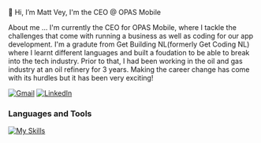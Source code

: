 👋 Hi, I’m Matt Vey, I'm the CEO @ OPAS Mobile

About me ... I'm currently the CEO for OPAS Mobile, where I tackle the challenges that come with running a business as well as coding for our app development. I'm a gradute from Get Building NL(formerly Get Coding NL) where I learnt different languages and built a foudation to be able to break into the tech industry. Prior to that, I had been working in the oil and gas industry at an oil refinery for 3 years. Making the career change has come with its hurdles but it has been very exciting!

[![Gmail](https://img.shields.io/badge/matt@opasmobile.com-D14836?style=flat&logo=gmail&logoColor=white)](mailto:matt@opasmobile.com) [![LinkedIn](https://img.shields.io/badge/LinkedIn-blue?style=flat&logo=linkedin&logoColor=white)](https://linkedin.com/in/matthew-vey/)

### Languages and Tools
[![My Skills](https://skillicons.dev/icons?i=js,html,css,python,react,nodejs,expressjs,aws,git,github,postgres,graphql)](https://skillicons.dev)
